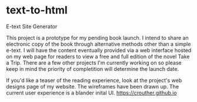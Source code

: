 # text-to-html
E-text Site Generator

This project is a prototype for my pending book launch. I intend to share an electronic copy of the book through alternative methods other than a simple e-text. I will have the content eventually provided via a web interface hosted on my web page for readers to view a free and full edition of the novel Take a Trip. There are a few other projects I'm currently working on so please keep in mind the priority of completition will determine the launch date.

If you'd like a teaser of the reading experience, look at the project's web designs page of my website. The wireframes have been drawn up. The current user experience is a blander inital UI. https://crouther.github.io
